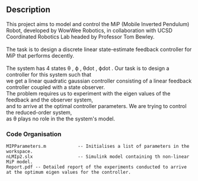 
## Description

This project aims to model and control the MiP (Mobile Inverted Pendulum) Robot, developed by WowWee Robotics, in collaboration
with UCSD Coordinated Robotics Lab headed by Professor Tom Bewley.\
\
The task is to design a discrete linear state-estimate feedback controller for MiP that performs decently. \
\
The system has 4 states θ , ϕ , θdot , ϕdot  . Our task is to design a controller for this system such that\
we get a linear quadratic gaussian controller consisting of a linear feedback controller coupled with a state observer.\
The problem requires us to experiment with the eigen values of the feedback and the observer system, \
and to arrive at the optimal controller parameters. We are trying to control the reduced-order system,\
as θ plays no role in the the system's model.

### Code Organisation

```
MIPParameters.m            -- Initialises a list of parameters in the workspace.
nLMIp2.slx                 -- Simulink model containing th non-linear MiP model.
Report.pdf -- Detailed report of the experiments conducted to arrive at the optimum eigen values for the controller.
```




